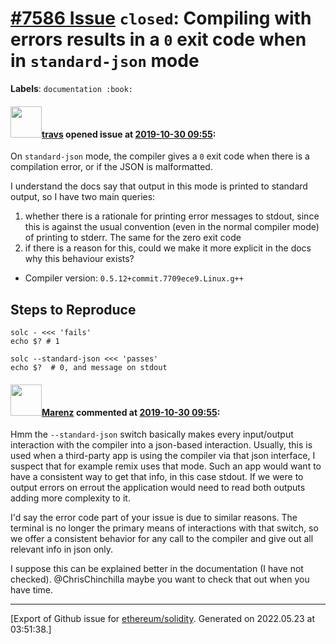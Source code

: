 # [\#7586 Issue](https://github.com/ethereum/solidity/issues/7586) `closed`: Compiling with errors results in a `0` exit code when in `standard-json` mode
**Labels**: `documentation :book:`


#### <img src="https://avatars.githubusercontent.com/u/7369273?u=9a08e6fddcdebf18ab6c705dda4df20682c50658&v=4" width="50">[travs](https://github.com/travs) opened issue at [2019-10-30 09:55](https://github.com/ethereum/solidity/issues/7586):

On `standard-json` mode, the compiler gives a `0` exit code when there is a compilation error, or if the JSON is malformatted.

I understand the docs say that output in this mode is printed to standard output, so I have two main queries:

1. whether there is a rationale for printing error messages to stdout, since this is against the usual convention (even in the normal compiler mode) of printing to stderr. The same for the zero exit code
2. if there is a reason for this, could we make it more explicit in the docs why this behaviour exists?

- Compiler version: `0.5.12+commit.7709ece9.Linux.g++`

## Steps to Reproduce

```
solc - <<< 'fails'
echo $? # 1

solc --standard-json <<< 'passes'
echo $?  # 0, and message on stdout
```


#### <img src="https://avatars.githubusercontent.com/u/424752?u=038e104b849efd16f076b671ef6c46af7073bfa7&v=4" width="50">[Marenz](https://github.com/Marenz) commented at [2019-10-30 09:55](https://github.com/ethereum/solidity/issues/7586#issuecomment-547855111):

Hmm the `--standard-json` switch basically makes every input/output interaction with the compiler into a json-based interaction. Usually, this is used when a third-party app is using the compiler via that json interface, I suspect that for example remix uses that mode. Such an app would want to have a consistent way to get that info, in this case stdout. If we were to output errors on errout the application would need to read both outputs adding more complexity to it. 

I'd say the error code part of your issue is due to similar reasons. The terminal is no longer the primary means of interactions with that switch, so we offer a consistent behavior for any call to the compiler and give out all relevant info in json only.

I suppose this can be explained better in the documentation (I have not checked). @ChrisChinchilla maybe you want to check that out when you have time.


-------------------------------------------------------------------------------



[Export of Github issue for [ethereum/solidity](https://github.com/ethereum/solidity). Generated on 2022.05.23 at 03:51:38.]
